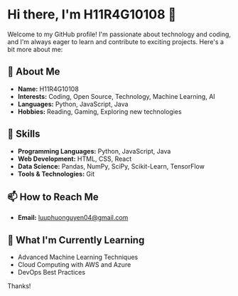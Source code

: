 # Hi there, I'm H11R4G10108 👋

Welcome to my GitHub profile! I'm passionate about technology and coding, and I'm always eager to learn and contribute to exciting projects. Here's a bit more about me:

## 🌟 About Me

- **Name:** H11R4G10108
- **Interests:** Coding, Open Source, Technology, Machine Learning, AI
- **Languages:** Python, JavaScript, Java
- **Hobbies:** Reading, Gaming, Exploring new technologies

## 🔧 Skills

- **Programming Languages:** Python, JavaScript, Java
- **Web Development:** HTML, CSS, React
- **Data Science:** Pandas, NumPy, SciPy, Scikit-Learn, TensorFlow
- **Tools & Technologies:** Git

## 📫 How to Reach Me

- **Email:** [luuphuonguyen04@gmail.com](mailto:luuphuonguyen04@gmail.com)

## 🌱 What I'm Currently Learning

- Advanced Machine Learning Techniques
- Cloud Computing with AWS and Azure
- DevOps Best Practices

Thanks!
